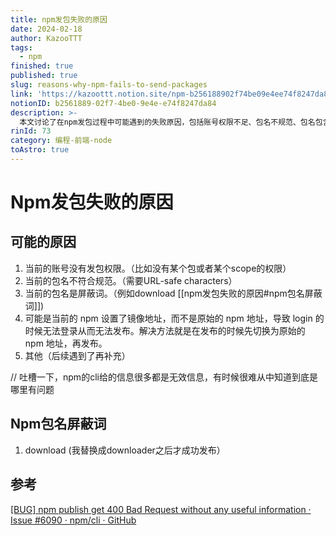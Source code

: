 ```yaml
---
title: npm发包失败的原因
date: 2024-02-18
author: KazooTTT
tags:
  - npm
finished: true
published: true
slug: reasons-why-npm-fails-to-send-packages
link: 'https://kazoottt.notion.site/npm-b256188902f74be09e4ee74f8247da84'
notionID: b2561889-02f7-4be0-9e4e-e74f8247da84
description: >-
  本文讨论了在npm发包过程中可能遇到的失败原因，包括账号权限不足、包名不规范、包名包含屏蔽词等。特别提到了“download”是一个屏蔽词，作者通过将其替换为“downloader”后成功发布。同时，文章也提到了npm的命令行工具在错误信息提供上的不足，使得问题定位变得困难。参考了GitHub上的相关讨论，以帮助理解这一问题。
rinId: 73
category: 编程-前端-node
toAstro: true
---
```


# Npm发包失败的原因

## 可能的原因

1. 当前的账号没有发包权限。（比如没有某个包或者某个scope的权限）
2. 当前的包名不符合规范。（需要URL-safe characters）
3. 当前的包名是屏蔽词。（例如download [[npm发包失败的原因#npm包名屏蔽词]])
4. 可能是当前的 npm 设置了镜像地址，而不是原始的 npm 地址，导致 login 的时候无法登录从而无法发布。解决方法就是在发布的时候先切换为原始的 npm 地址，再发布。
5. 其他（后续遇到了再补充）

// 吐槽一下，npm的cli给的信息很多都是无效信息，有时候很难从中知道到底是哪里有问题

## Npm包名屏蔽词

1. download (我替换成downloader之后才成功发布）

## 参考

[\[BUG\] npm publish get 400 Bad Request without any useful information · Issue #6090 · npm/cli · GitHub](https://github.com/npm/cli/issues/6090)
